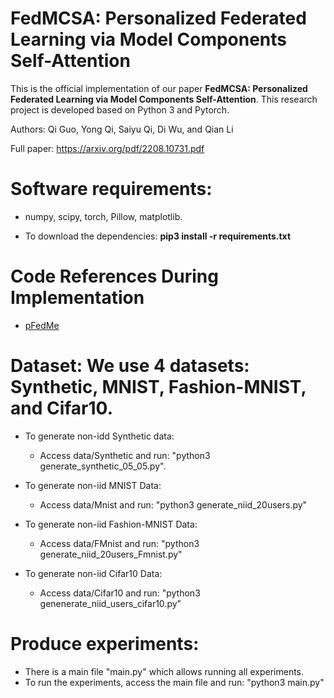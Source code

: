 # FedMCSA: Personalized Federated Learning via Model Components Self-Attention
This is the official implementation of our paper **FedMCSA: Personalized Federated Learning via Model Components Self-Attention**.
This research project is developed based on Python 3 and Pytorch.

Authors: Qi Guo, Yong Qi, Saiyu Qi, Di Wu, and Qian Li

Full paper: https://arxiv.org/pdf/2208.10731.pdf

# Software requirements:
- numpy, scipy, torch, Pillow, matplotlib.

- To download the dependencies: **pip3 install -r requirements.txt**

# Code References During Implementation
  - [pFedMe](https://github.com/CharlieDinh/pFedMe)
  
# Dataset: We use 4 datasets: Synthetic, MNIST, Fashion-MNIST, and Cifar10.
- To generate non-idd Synthetic data:
  - Access data/Synthetic and run: "python3 generate_synthetic_05_05.py". 

- To generate non-iid MNIST Data: 
  - Access data/Mnist and run: "python3 generate_niid_20users.py"

- To generate non-iid Fashion-MNIST Data:
  - Access data/FMnist and run: "python3 generate_niid_20users_Fmnist.py"

- To generate non-iid Cifar10 Data:
  - Access data/Cifar10 and run: "python3 genenerate_niid_users_cifar10.py"

# Produce experiments:

- There is a main file "main.py" which allows running all experiments.
- To run the experiments, access the main file and run: "python3 main.py"
